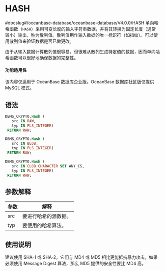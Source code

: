 HASH 
=========================
#docslug#/oceanbase-database/oceanbase-database/V4.0.0/HASH
单向哈希函数（`HASH`）采用可变长度的输入字符串数据，并将其转换为固定长度（通常较小）输出，称为散列值。散列值用作输入数据的唯一标识符（如指纹）。可以使用散列值来验证数据是否已做更改。

由于从输入数据计算散列值很容易，但很难从散列生成特定值的数据，因而单向哈希函数可以很好地确保数据的完整性。

  <main id="notice" >
    <h4>功能适用性</h4>
    <p>该内容仅适用于 OceanBase 数据库企业版。OceanBase 数据库社区版仅提供 MySQL 模式。</p>
  </main>

语法 
-----------------------

```sql
DBMS_CRYPTO.Hash (
   src IN RAW,
   typ IN PLS_INTEGER)
 RETURN RAW;

DBMS_CRYPTO.Hash (
   src IN BLOB,
   typ IN PLS_INTEGER)
 RETURN RAW;

DBMS_CRYPTO.Hash (
   src IN CLOB CHARACTER SET ANY_CS,
   typ IN PLS_INTEGER)
 RETURN RAW;
```



参数解释 
-------------------------



| 参数  |     解释     |
|-----|------------|
| src | 要进行哈希的源数据。 |
| typ | 要使用的哈希算法。  |



使用说明 
-------------------------

建议使用 SHA-1 或 SHA-2，它们与 MD4 或 MD5 相比更能抵抗暴力攻击。如果必须使用 Message Digest 算法，那么 MD5 提供的安全性要比 MD4 高。
